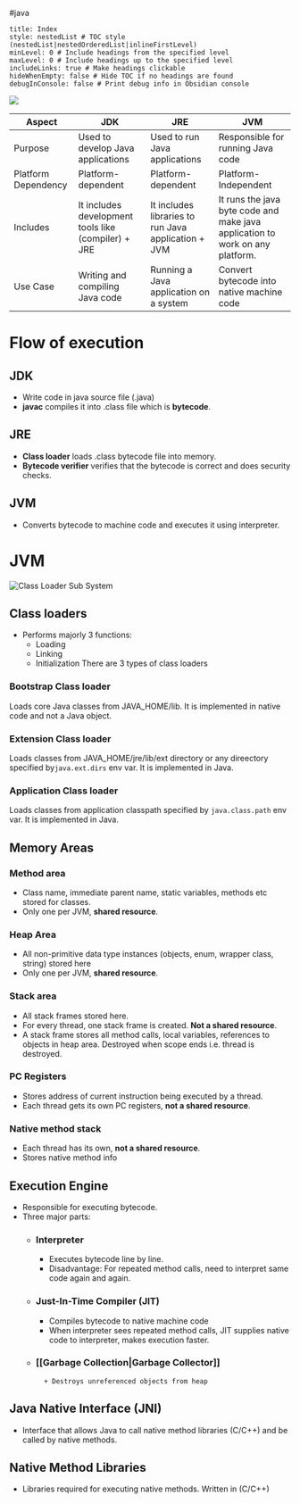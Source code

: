 #java 
```table-of-contents
title: Index
style: nestedList # TOC style (nestedList|nestedOrderedList|inlineFirstLevel)
minLevel: 0 # Include headings from the specified level
maxLevel: 0 # Include headings up to the specified level
includeLinks: true # Make headings clickable
hideWhenEmpty: false # Hide TOC if no headings are found
debugInConsole: false # Print debug info in Obsidian console
```
![](https://miro.medium.com/v2/resize:fit:1400/1*lLBwoFv6RAZ15vRuK6yFQg.png)

| Aspect              | JDK                                                 | JRE                                                 | JVM                                                                           |
| ------------------- | --------------------------------------------------- | --------------------------------------------------- | ----------------------------------------------------------------------------- |
| Purpose             | Used to develop Java applications                   | Used to run Java applications                       | Responsible for running Java code                                             |
| Platform Dependency | Platform-dependent                                  | Platform-dependent                                  | Platform-Independent                                                          |
| Includes            | It includes development tools like (compiler) + JRE | It includes libraries to run Java application + JVM | It runs the java byte code and make java application to work on any platform. |
| Use Case            | Writing and compiling Java code                     | Running a Java application on a system              | Convert bytecode into native machine code                                     |
# Flow of execution
## JDK
+ Write code in java source file (.java)
+ **javac** compiles it into .class file which is **bytecode**.
## JRE
+ **Class loader** loads .class bytecode file into memory.
+ **Bytecode verifier** verifies that the bytecode is correct and does security checks.
## JVM
+ Converts bytecode to machine code and executes it using interpreter.
# JVM
![Class Loader Sub System](https://media.geeksforgeeks.org/wp-content/uploads/20240903150527/Class-Loader-660.webp)
## Class loaders
+ Performs majorly 3 functions:
	+ Loading
	+ Linking
	+ Initialization
There are 3 types of class loaders
### **Bootstrap Class loader**
Loads core Java classes from JAVA_HOME/lib. It is implemented in native code and not a Java object.
### **Extension Class loader**
Loads classes from JAVA_HOME/jre/lib/ext directory or any direectory specified by`java.ext.dirs` env var. It is implemented in Java.
### **Application Class loader**
Loads classes from application classpath specified by `java.class.path` env var. It is implemented in Java.
## Memory Areas
### **Method area**
+ Class name, immediate parent name, static variables, methods etc stored for classes.
+ Only one per JVM, **shared resource**.
### **Heap Area**
+ All non-primitive data type instances (objects, enum, wrapper class, string) stored here
+ Only one per JVM, **shared resource**.
### **Stack area**
+ All stack frames stored here.
+ For every thread, one stack frame is created. **Not a shared resource**.
+ A stack frame stores all method calls, local variables, references to objects in heap area. Destroyed when scope ends i.e. thread is destroyed.
### **PC Registers**
+ Stores address of current instruction being executed by a thread.
+ Each thread gets its own PC registers, **not a shared resource**.
### **Native method stack**
+ Each thread has its own, **not a shared resource**.
+ Stores native method info
## Execution Engine
+ Responsible for executing bytecode.
+ Three major parts:
	+ ### Interpreter
		+ Executes bytecode line by line.
		+ Disadvantage: For repeated method calls, need to interpret same code again and again.
	+ ### Just-In-Time Compiler (JIT)
		+ Compiles bytecode to native machine code
		+ When interpreter sees repeated method calls, JIT supplies native code to interpreter, makes execution faster.
	+ ### [[Garbage Collection|Garbage Collector]] 
			+ Destroys unreferenced objects from heap
## Java Native Interface (JNI)
+ Interface that allows Java to call native method libraries (C/C++) and be called by native methods.
## Native Method Libraries
+ Libraries required for executing native methods. Written in (C/C++)